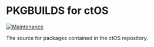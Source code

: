 # PKGBUILDS for ctOS

[![Maintenance](https://img.shields.io/maintenance/yes/2023.svg)]()

The source for packages contained in the ctOS repository.
